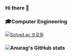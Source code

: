 ### Hi there 👋
### 🎓Computer Engineering
[![Solved.ac
프로필](http://mazassumnida.wtf/api/v2/generate_badge?boj={dlaghldud})](https://solved.ac/{dlaghldud})

### ![Anurag's GitHub stats](https://github-readme-stats.vercel.app/api?username=LIMHOEYOUNG&show_icons=true&theme=swift)

<!--
**LIMHOEYOUNG/LIMHOEYOUNG** is a ✨ _special_ ✨ repository because its `README.md` (this file) appears on your GitHub profile.

Here are some ideas to get you started:

- 🔭 I’m currently working on ...
- 🌱 I’m currently learning ...
- 👯 I’m looking to collaborate on ...
- 🤔 I’m looking for help with ...
- 💬 Ask me about ...
- 📫 How to reach me: ...
- 😄 Pronouns: ...
- ⚡ Fun fact: ...
-->
